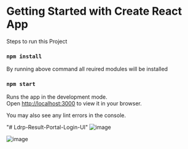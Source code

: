 # Getting Started with Create React App

Steps to run this Project

### `npm install`

By running above command all reuired modules will be installed

### `npm start`

Runs the app in the development mode.\
Open [http://localhost:3000](http://localhost:3000) to view it in your browser.

You may also see any lint errors in the console.

"# Ldrp-Result-Portal-Login-UI" 
![image](https://github.com/vivekvinchhi/Ldrp-Result-Portal-Login-UI/assets/122961417/52520bba-72b6-4b5f-9a1e-3684de8e79c5)

![image](https://github.com/vivekvinchhi/Ldrp-Result-Portal-Login-UI/assets/122961417/11755ce1-197c-49e6-bc4b-03166e16623d)


